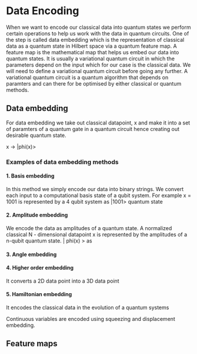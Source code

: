# Data Encoding

When we want to encode our classical data into quantum states we perform certain operations to help us work with the data in quantum circuits. One of the step is called data embedding which is the representation of classical data as a quantum state in Hilbert space via a quantum feature map. A feature map is the mathematical map that helps us embed our data into quantum states. It is usually a variational quantum circuit in which the parameters depend on the input which for our case is the classical data. We will need to define a variational quantum circuit before going any further. A variational quantum circuit is a quantum algorithm that depends on paramters and can there for be optimised by either classical or quantum methods.

## Data embedding
For data embedding we take out classical datapoint, x and make it into a set of paramters of a quantum gate in a quantum circuit hence creating out desirable quantum state.

x -> |phi(x)>

### Examples of data embedding methods

#### 1. Basis embedding
In this method we simply encode our data into binary strings. We convert each input to a computational basis state of a qubit system. For example x = 1001 is represented by a 4 qubit system as |1001> quantum state

#### 2. Amplitude embedding
We encode the data as amplitudes of a quantum state. A normalized classical N - dimensional datapoint x is represented by the amplitudes of a n-qubit quantum state. | phi(x) > as 


#### 3. Angle embedding

#### 4. Higher order embedding
It converts a 2D data point into a 3D data point

#### 5. Hamiltonian embedding
It encodes the classical data in the evolution of a quantum systems


Continuous variables are encoded using squeezing and displacement embedding.


## Feature maps
